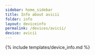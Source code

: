 ```yaml
---
sidebar: home_sidebar
title: Info about avicii
folder: info
layout: deviceinfo
permalink: /devices/avicii/
device: avicii
---
```

{% include templates/device_info.md %}
